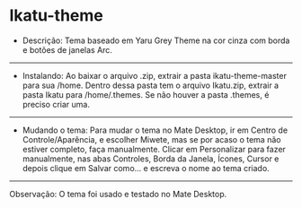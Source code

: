 # Ikatu-theme
* Descrição: Tema baseado em Yaru Grey Theme na cor cinza com borda e botões de janelas Arc.
_____
* Instalando: Ao baixar o arquivo .zip, extrair a pasta ikatu-theme-master para sua /home. Dentro dessa pasta tem o arquivo Ikatu.zip, extrair a pasta Ikatu para /home/.themes. Se não houver a pasta .themes, é preciso criar uma.
_____
* Mudando o tema: Para mudar o tema no Mate Desktop, ir em Centro de Controle/Aparência, e escolher Miwete, mas se por acaso o tema não estiver completo, faça manualmente. Clicar em Personalizar para fazer manualmente, nas abas Controles, Borda da Janela, Ícones, Cursor e depois clique em Salvar como... e escreva o nome ao tema criado.
_____
Observação: O tema foi usado e testado no Mate Desktop.
